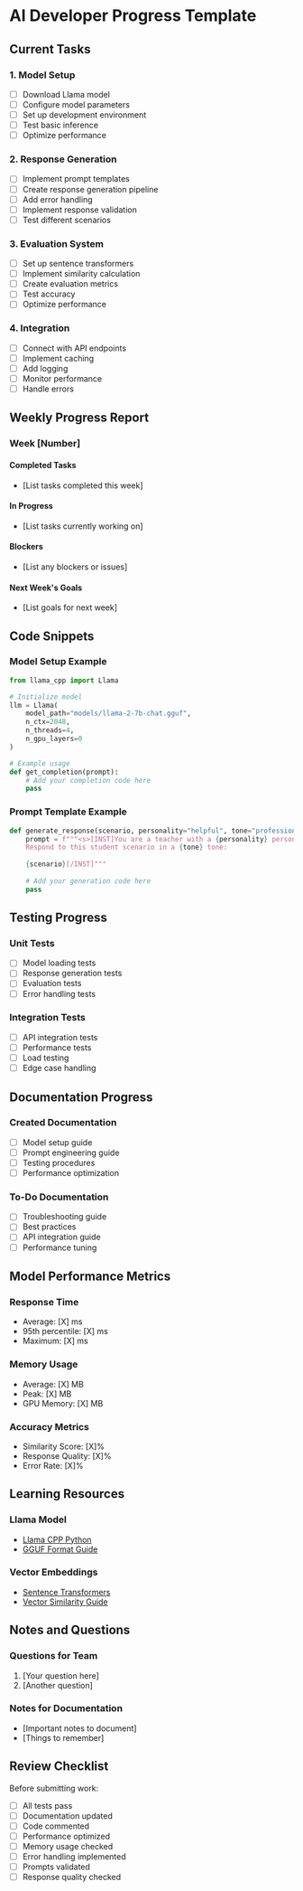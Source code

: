 # AI Developer Progress Template

## Current Tasks

### 1. Model Setup
- [ ] Download Llama model
- [ ] Configure model parameters
- [ ] Set up development environment
- [ ] Test basic inference
- [ ] Optimize performance

### 2. Response Generation
- [ ] Implement prompt templates
- [ ] Create response generation pipeline
- [ ] Add error handling
- [ ] Implement response validation
- [ ] Test different scenarios

### 3. Evaluation System
- [ ] Set up sentence transformers
- [ ] Implement similarity calculation
- [ ] Create evaluation metrics
- [ ] Test accuracy
- [ ] Optimize performance

### 4. Integration
- [ ] Connect with API endpoints
- [ ] Implement caching
- [ ] Add logging
- [ ] Monitor performance
- [ ] Handle errors

## Weekly Progress Report

### Week [Number]
#### Completed Tasks
- [List tasks completed this week]

#### In Progress
- [List tasks currently working on]

#### Blockers
- [List any blockers or issues]

#### Next Week's Goals
- [List goals for next week]

## Code Snippets

### Model Setup Example
```python
from llama_cpp import Llama

# Initialize model
llm = Llama(
    model_path="models/llama-2-7b-chat.gguf",
    n_ctx=2048,
    n_threads=4,
    n_gpu_layers=0
)

# Example usage
def get_completion(prompt):
    # Add your completion code here
    pass
```

### Prompt Template Example
```python
def generate_response(scenario, personality="helpful", tone="professional"):
    prompt = f"""<s>[INST]You are a teacher with a {personality} personality.
    Respond to this student scenario in a {tone} tone:
    
    {scenario}[/INST]"""
    
    # Add your generation code here
    pass
```

## Testing Progress

### Unit Tests
- [ ] Model loading tests
- [ ] Response generation tests
- [ ] Evaluation tests
- [ ] Error handling tests

### Integration Tests
- [ ] API integration tests
- [ ] Performance tests
- [ ] Load testing
- [ ] Edge case handling

## Documentation Progress

### Created Documentation
- [ ] Model setup guide
- [ ] Prompt engineering guide
- [ ] Testing procedures
- [ ] Performance optimization

### To-Do Documentation
- [ ] Troubleshooting guide
- [ ] Best practices
- [ ] API integration guide
- [ ] Performance tuning

## Model Performance Metrics

### Response Time
- Average: [X] ms
- 95th percentile: [X] ms
- Maximum: [X] ms

### Memory Usage
- Average: [X] MB
- Peak: [X] MB
- GPU Memory: [X] MB

### Accuracy Metrics
- Similarity Score: [X]%
- Response Quality: [X]%
- Error Rate: [X]%

## Learning Resources

### Llama Model
- [Llama CPP Python](https://github.com/abetlen/llama-cpp-python)
- [GGUF Format Guide](https://github.com/ggerganov/ggml)

### Vector Embeddings
- [Sentence Transformers](https://www.sbert.net/)
- [Vector Similarity Guide](https://www.pinecone.io/learn/vector-similarity/)

## Notes and Questions

### Questions for Team
1. [Your question here]
2. [Another question]

### Notes for Documentation
- [Important notes to document]
- [Things to remember]

## Review Checklist

Before submitting work:
- [ ] All tests pass
- [ ] Documentation updated
- [ ] Code commented
- [ ] Performance optimized
- [ ] Memory usage checked
- [ ] Error handling implemented
- [ ] Prompts validated
- [ ] Response quality checked 